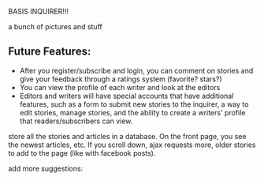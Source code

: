 BASIS INQUIRER!!!

a bunch of pictures and stuff

Future Features:
----------------
- After you register/subscribe and login, you can comment on stories and give your feedback through a ratings system (favorite? stars?)
- You can view the profile of each writer and look at the editors
- Editors and writers will have special accounts that have additional features, such as a form to submit new stories to the inquirer, a way to edit stories, manage stories, and the ability to create a writers' profile that readers/subscribers can view.

store all the stories and articles in a database. On the front page, you see the newest articles, etc. If you scroll down, ajax requests more, older stories to add to the page (like with facebook posts).

add more suggestions:
